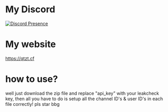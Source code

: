 # My Discord
[![Discord Presence](https://lanyard.cnrad.dev/api/949483790353444864)](https://discord.com/users/949483790353444864)

# My website
https://qtzt.cf

# how to use?
well just download the zip file and replace "api_key" with your leakcheck key, then all you have to do is setup all the channel ID's & user ID's in each file correctly!
pls star bbg
